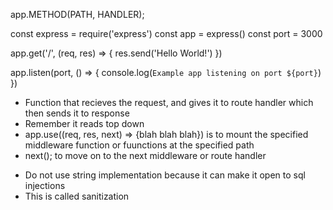 <!-- Express -->
app.METHOD(PATH, HANDLER);

<!-- Basic routing example -->
const express = require('express')
const app = express()
const port = 3000

app.get('/', (req, res) => {
  res.send('Hello World!')
})

app.listen(port, () => {
  console.log(`Example app listening on port ${port}`)
})

<!-- Middleware -->
- Function that recieves the request, and gives it to route handler which then sends it to response
- Remember it reads top down
- app.use((req, res, next) => {blah blah blah}) is to mount the specified middleware function or fuunctions at the specified path
- next(); to move on to the next middleware or route handler

<!-- For getting specific id -->
- Do not use string implementation because it can make it open to sql injections <!-- CYBERSECUTIY -->
- This is called sanitization